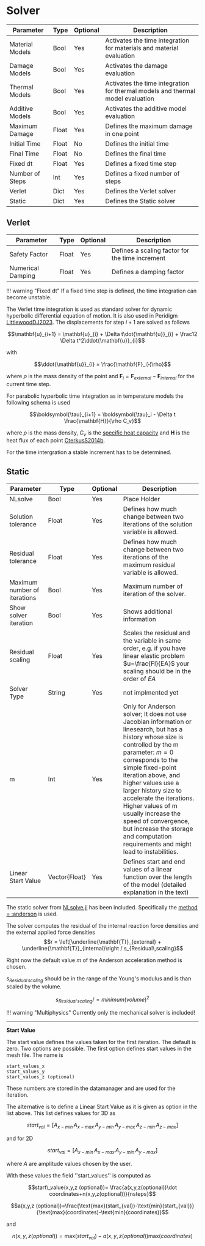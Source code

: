# Solver

| Parameter | Type | Optional | Description |
|---|---|---|---|
| Material Models  | Bool | Yes | Activates the time integration for materials and material evaluation |
| Damage Models    | Bool | Yes | Activates the damage evaluation |
| Thermal Models   | Bool | Yes | Activates the time integration for thermal models and thermal model evaluation |
| Additive Models  | Bool | Yes | Activates the additive model evaluation |
| Maximum Damage   | Float | Yes | Defines the maximum damage in one point |
| Initial Time | Float | No | Defines the initial time |
| Final Time | Float | No | Defines the final time |
| Fixed dt    | Float | Yes | Defines a fixed time step |
| Number of Steps   | Int | Yes | Defines a fixed number of steps |
| Verlet | Dict | Yes | Defines the Verlet solver |
| Static | Dict | Yes | Defines the Static solver |

## Verlet

| Parameter | Type | Optional | Description |
|---|---|---|---|
| Safety Factor  | Float | Yes | Defines a scaling factor for the time increment |
| Numerical Damping | Float | Yes | Defines a damping factor |


!!! warning "Fixed dt"
    If a fixed time step is defined, the time integration can become unstable.


The Verlet time integration is used as standard solver for dynamic hyperbolic differential equation of motion. It is also used in Peridigm [LittlewoodDJ2023](@cite). The displacements for step $i+1$ are solved as follows

$$\mathbf{u}_{i+1} = \mathbf{u}_{i} + \Delta t\dot{\mathbf{u}}_{i} + \frac12 \Delta t^2\ddot{\mathbf{u}}_{i}$$

with

$$\ddot{\mathbf{u}}_{i} = \frac{\mathbf{F}_i}{\rho}$$

where $\rho$ is the mass density of the point and $\mathbf{F}_i=\mathbf{F}_{external}-\mathbf{F}_{internal}$ for the current time step.

For parabolic hyperbolic time integration as in temperature models the following schema is used

$$\boldsymbol{\tau}_{i+1} =  \boldsymbol{\tau}_i - \Delta t \frac{\mathbf{H}}{\rho C_v}$$

where $\rho$ is the mass density, $C_v$ is the [specific heat capacity](https://en.wikipedia.org/wiki/Specific_heat_capacity) and $\mathbf{H}$ is the heat flux of each point [OterkusS2014b](@cite).

For the time intergration a stable increment has to be determined.

## Static



| Parameter | Type | Optional | Description |
|---|---|---|---|
| NLsolve  | Bool | Yes | Place Holder |
| Solution tolerance  | Float | Yes | Defines how much change between two iterations of the solution variable is allowed. |
| Residual tolerance  | Float | Yes |  Defines how much change between two iterations of the maximum residual variable is allowed. |
| Maximum number of iterations  | Bool | Yes | Maximum number of iteration of the solver. |
| Show solver iteration  | Bool | Yes | Shows additional information |
| Residual scaling  | Float | Yes | Scales the residual and the variable in same order, e.g. if you have linear elastic problem $u=\frac{Fl}{EA}$ your scaling should be in the order of $EA$ |
| Solver Type  | String | Yes | not implmented yet |
| m | Int | Yes | Only for Anderson solver;  It does not use Jacobian information or linesearch, but has a history whose size is controlled by the m parameter: $m=0$ corresponds to the simple fixed-point iteration above, and higher values use a larger history size to accelerate the iterations. Higher values of m usually increase the speed of convergence, but increase the storage and computation requirements and might lead to instabilities.  |
| Linear Start Value | Vector{Float} | Yes | Defines start and end values of a linear function over the length of the model (detailed explanation in the text) |
The static solver from [NLsolve.jl](https://github.com/JuliaNLSolvers/NLsolve.jl) has been included. Specifically the [method = :anderson](https://github.com/JuliaNLSolvers/NLsolve.jl#anderson-acceleration) is used.

The solver computes the residual of the internal reaction force densities and the external applied force densities
$$r =  \left[\underline{\mathbf{T}}_{external} + \underline{\mathbf{T}}_{internal}\right / s_{Residual\,scaling}$$

Right now the default value $m$ of the Anderson acceleration method is chosen.

$s_{Residual\,scaling}$ should be in the range of the Young's modulus and is than scaled by the volume.

$$s_{Residual\,scaling} /= minimum(volume)^2$$


!!! warning "Multiphysics"
    Currently only the mechanical solver is included!

---

**Start Value**

The start value defines the values taken for the first iteration. The default is zero. Two options are possible. The first option defines start values in the mesh file. The name is

    start_values_x
    start_values_y
    start_values_z (optional)

These numbers are stored in the datamanager and are used for the iteration.

The alternative is to define a Linear Start Value as it is given as option in the list above. This list defines values for 3D as

$$start_{val} = [A_{x-min}\,A_{x-max}\,A_{y-min}\,A_{y-max}\,A_{z-min}\,A_{z-max}]$$

and for 2D

$$start_{val} = [A_{x-min}\,A_{x-max}\,A_{y-min}\,A_{y-max}]$$

where $A$ are amplitude values chosen by the user.

With these values the field ''start_values'' is computed as


$$start\_value(x,y,z (optional))= \frac{a(x,y,z(optional))\dot coordinates+n(x,y,z(optional))}{nsteps}$$

$$a(x,y,z (optional))=\frac{\text{max}(start_{val})-\text{min}(start_{val})}{\text{max}(coordinates)-\text{min}(coordinates)}$$

and

$$n(x,y,z (optional))=\text{max}(start_{val})-a(x,y,z (optional))\text{max}(coordinates)$$
